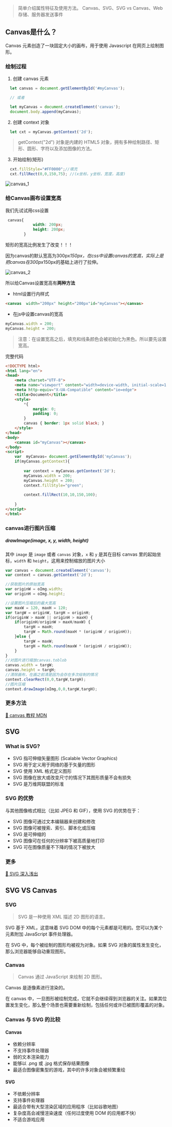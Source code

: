 > 简单介绍属性特征及使用方法。 Canvas、SVG、SVG vs Canvas、Web 存储、服务器发送事件

## Canvas是什么？

Canvas 元素创造了一块固定大小的画布，用于使用 Javascript 在网页上绘制图形。

### 绘制过程

1. 创建 canvas 元素

```js
  let canvas = document.getElementById('#myCanvas');

  // 或者

  let myCanvas = document.createElement('canvas');
  document.body.append(myCanvas);
```

2. 创建 context 对象

```js
  let cxt = myCanvas.getContext('2d');
```

> getContext("2d") 对象是内建的 HTML5 对象，拥有多种绘制路径、矩形、圆形、字符以及添加图像的方法。

3. 开始绘制(矩形)

```js
  cxt.fillStyle="#FF0000";//填充
  cxt.fillRect(0,0,150,75); //(x坐标，y坐标，宽度，高度)
```

![canvas_1](images/canvas_1.png)

### 给Canvas画布设置宽高

我们先试试用css设置

```css
 canvas{
            width: 200px;
            height: 200px;
        }
```

矩形的宽高比例发生了改变！！！

因为canvas的默认宽高为300px*150px，在css中设置canvas的宽高，实际上是把canvas在300px*150px的基础上进行了拉伸。

![canvas_2](images/canvas_2.png)

所以给Canvas设置宽高有**两种方法**

- html设置行内样式

```html
<canvas  width="200px" height="200px"id="myCanvas"></canvas>
```

- 在js中设置canvas的宽高

```js
myCanvas.width = 200;
myCanvas.height = 200;
```
>注意：在设置宽高之后，填充和线条颜色会被初始化为黑色。所以要先设置宽高。

完整代码

```html
<!DOCTYPE html>
<html lang="en">
<head>
    <meta charset="UTF-8">
    <meta name="viewport" content="width=device-width, initial-scale=1.0">
    <meta http-equiv="X-UA-Compatible" content="ie=edge">
    <title>Document</title>
    <style>
        *{
            margin: 0;
            padding: 0;
        }
        canvas { border: 1px solid black; }
    </style>
</head>
<body>
    <canvas id="myCanvas"></canvas>
</body>
<script>
    var  myCanvas= document.getElementById('myCanvas');
    if(myCanvas.getContext){
        
        var context = myCanvas.getContext('2d');
        myCanvas.width = 200;
	    myCanvas.height = 200;
        context.fillStyle="green";
        
        context.fillRect(10,10,150,100);
       
    }
</script>
</html>
```

### canvas进行图片压缩

##### drawImage(image, x, y, width, height)

其中 `image` 是 `image` 或者 `canvas` 对象，`x` 和 `y` 是其在目标 canvas 里的起始坐标，`width` 和 `height`，这用来控制缩放的图片大小

```javascript
var canvas = document.createElement('canvas');
var context = canvas.getContext('2d');

//获取图片的原始宽高
var originW = oImg.width;
var originH = oImg.height;

//设置图片压缩后的最大宽高
var maxW = 120, maxH = 120;
var targW = originW, targH = originH;
if(originW > maxW || originH > maxH) {
    if(originH/originW > maxH/maxW) {
        targH = maxH;
        targW = Math.round(maxH * (originW / originH));
    }else {
        targW = maxW;
        targH = Math.round(maxW * (originH / originW));
    }
}
//对图片进行缩放canvas.toblob
canvas.width = targW;
canvas.height = targH;
//清除画布，在画之前清是因为会存在多次绘制的情况
context.clearRect(0,0,targW,targH);
//图片压缩
context.drawImage(oImg,0,0,targW,targH);
```

### 更多方法

[🐷 canvas 教程 MDN](https://developer.mozilla.org/zh-CN/docs/Web/API/Canvas_API/Tutorial)

## SVG

### What is SVG?

- SVG 指可伸缩矢量图形 (Scalable Vector Graphics)
- SVG 用于定义用于网络的基于矢量的图形
- SVG 使用 XML 格式定义图形
- SVG 图像在放大或改变尺寸的情况下其图形质量不会有损失
- SVG 是万维网联盟的标准

### SVG 的优势

与其他图像格式相比（比如 JPEG 和 GIF），使用 SVG 的优势在于：

- SVG 图像可通过文本编辑器来创建和修改
- SVG 图像可被搜索、索引、脚本化或压缩
- SVG 是可伸缩的
- SVG 图像可在任何的分辨率下被高质量地打印
- SVG 可在图像质量不下降的情况下被放大

### 更多

[🌟 SVG 深入浅出](https://github.com/luoping1998/Frontend-Nodes/blob/master/坑路记载/svg.md)

## SVG VS Canvas

### SVG

> SVG 是一种使用 XML 描述 2D 图形的语言。

SVG 基于 XML，这意味着 SVG DOM 中的每个元素都是可用的。您可以为某个元素附加 JavaScript 事件处理器。

在 SVG 中，每个被绘制的图形均被视为对象。如果 SVG 对象的属性发生变化，那么浏览器能够自动重现图形。

### Canvas

> Canvas 通过 JavaScript 来绘制 2D 图形。

Canvas 是逐像素进行渲染的。

在 canvas 中，一旦图形被绘制完成，它就不会继续得到浏览器的关注。如果其位置发生变化，那么整个场景也需要重新绘制，包括任何或许已被图形覆盖的对象。

### Canvas 与 SVG 的比较

#### Canvas

- 依赖分辨率
- 不支持事件处理器
- 弱的文本渲染能力
- 能够以 .png 或 .jpg 格式保存结果图像
- 最适合图像密集型的游戏，其中的许多对象会被频繁重绘

#### SVG

- 不依赖分辨率
- 支持事件处理器
- 最适合带有大型渲染区域的应用程序（比如谷歌地图）
- 复杂度高会减慢渲染速度（任何过度使用 DOM 的应用都不快）
- 不适合游戏应用